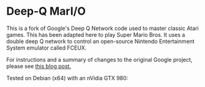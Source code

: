 # Deep-Q MarI/O
This is a fork of Google's Deep Q Network code used to master classic Atari games. This has been adapted here to play Super Mario Bros. It uses a double deep Q network to control an open-source Nintendo Entertainment System emulator called FCEUX.

For instructions and a summary of changes to the original Google project, please see [this blog post.](http://www.ehrenbrav.com/2016/08/teaching-your-computer-to-play-super-mario-bros-a-fork-of-the-google-deepmind-atari-machine-learning-project/)

Tested on Debian (x64) with an nVidia GTX 980:  


